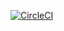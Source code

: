 [![CircleCI](https://circleci.com/gh/luketn/aws-lambda-app.svg?style=svg)](https://circleci.com/gh/luketn/aws-lambda-app)
